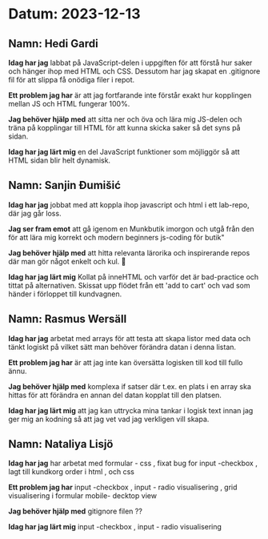# Datum: 2023-12-13

## Namn: Hedi Gardi

**Idag har jag** labbat på JavaScript-delen i uppgiften för att förstå hur saker och hänger ihop med HTML och CSS. Dessutom har jag skapat en .gitignore fil för att slippa få onödiga filer i repot.

**Ett problem jag har** är att jag fortfarande inte förstår exakt hur kopplingen mellan JS och HTML fungerar 100%.

**Jag behöver hjälp med** att sitta ner och öva och lära mig JS-delen och träna på kopplingar till HTML för att kunna skicka saker så det syns på sidan.

**Idag har jag lärt mig** en del JavaScript funktioner som möjliggör så att HTML sidan blir helt dynamisk.

## Namn: Sanjin Đumišić

**Idag har jag** jobbat med att koppla ihop javascript och html i ett lab-repo, där jag går loss.

**Jag ser fram emot** att gå igenom en Munkbutik imorgon och utgå från den för att lära mig korrekt och modern beginners js-coding för butik"

**Jag behöver hjälp med** att hitta relevanta lärorika och inspirerande repos där man gör något enkelt och kul. :art:

**Idag har jag lärt mig** Kollat på inneHTML och varför det är bad-practice och tittat på alternativen. Skissat upp flödet från ett 'add to cart' och vad som händer i förloppet till kundvagnen.

## Namn: Rasmus Wersäll

**Idag har jag** arbetat med arrays för att testa att skapa listor med data och tänkt logiskt på vilket sätt man behöver förändra datan i denna listan.

**Ett problem jag har** är att jag inte kan översätta logisken till kod till fullo ännu.

**Jag behöver hjälp med** komplexa if satser där t.ex. en plats i en array ska hittas för att förändra en annan del datan kopplat till den platsen. 

**Idag har jag lärt mig** att jag kan uttrycka mina tankar i logisk text innan jag ger mig an kodning så att jag vet vad jag verkligen vill skapa.

## Namn: Nataliya Lisjö

**Idag har jag** har arbetat med formular - css , fixat bug for input -checkbox , lagt till kundkorg order i html , och css 

**Ett problem jag har** input -checkbox , input - radio visualisering , grid visualisering i formular mobile- decktop view 

**Jag behöver hjälp med** gitignore filen ??

**Idag har jag lärt mig** input -checkbox , input - radio visualisering
